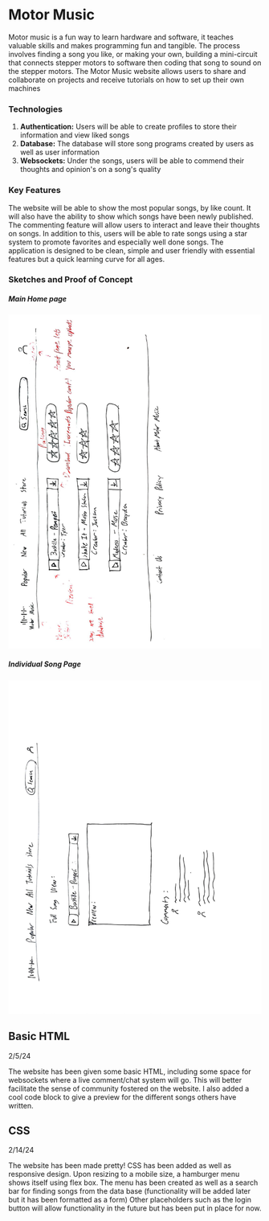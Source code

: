 # Motor Music

Motor music is a fun way to learn hardware and software,
it teaches valuable skills and makes programming fun and
tangible. The process involves finding a song you like, or
making your own, building a mini-circuit that connects 
stepper motors to software then coding that song to sound
on the stepper motors. The Motor Music website allows users
to share and collaborate on projects and receive tutorials on
how to set up their own machines

### Technologies ###
1. **Authentication:** Users will be able to create profiles to store their information and view liked songs
2. **Database:** The database will store song programs created by users as well as user information
3. **Websockets:** Under the songs, users will be able to commend their thoughts and opinion's on a song's quality

### Key Features ###

The website will be able to show the most popular songs, by like count. It will also have the
ability to show which songs have been newly published. The commenting feature will allow
users to interact and leave their thoughts on songs. In addition to this, users will be able to 
rate songs using a star system to promote favorites and especially well done songs. The application is
designed to be clean, simple and user friendly with essential features but a quick learning curve for 
all ages.

### Sketches and Proof of Concept ###
##### Main Home page #####
![Concept Sketch 1](https://github.com/shadowpeak100/startup/blob/main/pictures/Website%20Mockup%20Part%201%20%5BCA%20260%5D.jpg?raw=true)
##### Individual Song Page #####
![Concept Sketch 1](https://github.com/shadowpeak100/startup/blob/main/pictures/Website%20mock%20up%20part%202%20%5BCS%20260%5D.jpg?raw=true)

## Basic HTML ##
2/5/24

The website has been given some basic HTML, including some space for websockets where a live comment/chat system will go.
This will better facilitate the sense of community fostered on the website. I also added a cool code block to give a preview
for the different songs others have written.

## CSS ##
2/14/24

The website has been made pretty! CSS has been added as well as responsive design. Upon resizing to a mobile size, 
a hamburger menu shows itself using flex box. The menu has been created as well as a search bar for finding songs from 
the data base (functionality will be added later but it has been formatted as a form) Other placeholders such as the 
login button will allow functionality in the future but has been put in place for now.
